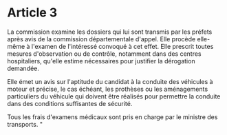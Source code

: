 # Article 3

La commission examine les dossiers qui lui sont transmis par les préfets après avis de la commission départementale d'appel. Elle procède elle-même à l'examen de l'intéressé convoqué à cet effet. Elle prescrit toutes mesures d'observation ou de contrôle, notamment dans des centres hospitaliers, qu'elle estime nécessaires pour justifier la dérogation demandée.

Elle émet un avis sur l'aptitude du candidat à la conduite des véhicules à moteur et précise, le cas échéant, les prothèses ou les aménagements particuliers du véhicule qui doivent être réalisés pour permettre la conduite dans des conditions suffisantes de sécurité.

Tous les frais d'examens médicaux sont pris en charge par le ministre des transports. "
